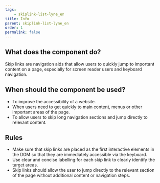 ```yaml
---
tags: 
    - skiplink-list-lyne_en
title: Info
parent: skiplink-list-lyne_en
order: 1
permalink: false
---
```


## What does the component do?
Skip links are navigation aids that allow users to quickly jump to important content on a page, especially for screen reader users and keyboard navigation.

## When should the component be used?
* To improve the accessibility of a website.
* When users need to get quickly to main content, menus or other important areas of the page.
* To allow users to skip long navigation sections and jump directly to relevant content.

## Rules
* Make sure that skip links are placed as the first interactive elements in the DOM so that they are immediately accessible via the keyboard.
* Use clear and concise labelling for each skip link to clearly identify the target areas.
* Skip links should allow the user to jump directly to the relevant section of the page without additional content or navigation steps.